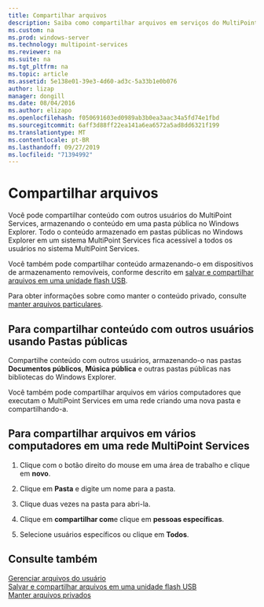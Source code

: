 ```yaml
---
title: Compartilhar arquivos
description: Saiba como compartilhar arquivos em serviços do MultiPoint usando pastas compartilhadas e a rede
ms.custom: na
ms.prod: windows-server
ms.technology: multipoint-services
ms.reviewer: na
ms.suite: na
ms.tgt_pltfrm: na
ms.topic: article
ms.assetid: 5e138e01-39e3-4d60-ad3c-5a33b1e0b076
author: lizap
manager: dongill
ms.date: 08/04/2016
ms.author: elizapo
ms.openlocfilehash: f050691603ed0989ab3b0ea3aac34a5fd74e1fbd
ms.sourcegitcommit: 6aff3d88ff22ea141a6ea6572a5ad8dd6321f199
ms.translationtype: MT
ms.contentlocale: pt-BR
ms.lasthandoff: 09/27/2019
ms.locfileid: "71394992"
---
```

# <a name="share-files"></a>Compartilhar arquivos
Você pode compartilhar conteúdo com outros usuários do MultiPoint Services, armazenando o conteúdo em uma pasta pública no Windows Explorer. Todo o conteúdo armazenado em pastas públicas no Windows Explorer em um sistema MultiPoint Services fica acessível a todos os usuários no sistema MultiPoint Services.  
  
Você também pode compartilhar conteúdo armazenando-o em dispositivos de armazenamento removíveis, conforme descrito em [salvar e compartilhar arquivos em uma unidade flash USB](Save-and-Share-Files-on-a-USB-Flash-Drive.md).  
  
Para obter informações sobre como manter o conteúdo privado, consulte [manter arquivos particulares](Keep-Files-Private.md).  
  
## <a name="to-share-content-with-other-users-by-using-public-folders"></a>Para compartilhar conteúdo com outros usuários usando Pastas públicas  
  
Compartilhe conteúdo com outros usuários, armazenando-o nas pastas **Documentos públicos**, **Música pública** e outras pastas públicas nas bibliotecas do Windows Explorer. 
  
Você também pode compartilhar arquivos em vários computadores que executam o MultiPoint Services em uma rede criando uma nova pasta e compartilhando-a.  
  
## <a name="to-share-files-across-multiple-computers-in-a-multipoint-services-network"></a>Para compartilhar arquivos em vários computadores em uma rede MultiPoint Services  
  
1.  Clique com o botão direito do mouse em uma área de trabalho e clique em **novo**.  
  
2.  Clique em **Pasta** e digite um nome para a pasta.  
  
3.  Clique duas vezes na pasta para abri-la.  
  
4.  Clique em **compartilhar com**e clique em **pessoas específicas**.  
  
5.  Selecione usuários específicos ou clique em **Todos**.  
  
## <a name="see-also"></a>Consulte também  
[Gerenciar arquivos do usuário](Manage-User-Files.md)  
[Salvar e compartilhar arquivos em uma unidade flash USB](Save-and-Share-Files-on-a-USB-Flash-Drive.md)  
[Manter arquivos privados](Keep-Files-Private.md) 